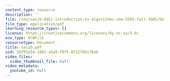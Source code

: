 ```yaml
---
content_type: resource
description: ''
file: /courses/6-046j-introduction-to-algorithms-sma-5503-fall-2005/5bf91e541801a5a9f0f50722fbb178a8_lec10.pdf
file_type: application/pdf
learning_resource_types: []
license: https://creativecommons.org/licenses/by-nc-sa/4.0/
ocw_type: OCWFile
resourcetype: Document
title: lec10.pdf
uid: 5bf91e54-1801-a5a9-f0f5-0722fbb178a8
video_files:
  video_thumbnail_file: null
video_metadata:
  youtube_id: null
---
```

